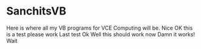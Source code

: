 # SanchitsVB
Here is where all my VB programs for VCE Computing will be.
Nice
OK this is a test please work
Last test
Ok
Well this should work now
Damn it works!
Wait